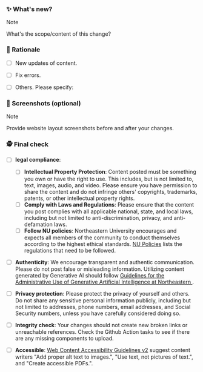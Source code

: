 ### ✨ What's new?
> [!NOTE]
> What's the scope/content of this change? 
<!-- Remove the previous note, and add your content here. -->




### 🧠 Rationale
- [ ] New updates of content.
- [ ] Fix errors.
- [ ] Others. Please specify:


### 📸 Screenshots (optional)
> [!NOTE]
> Provide website layout screenshots before and after your changes.
<!-- Remove the previous note, and add your content here. -->




### 🕵️ Final check
- [ ] **legal compliance**:
  - [ ] **Intellectual Property Protection**: Content posted must be something you own or have the right to use. This includes, but is not limited to, text, images, audio, and video. Please ensure you have permission to share the content and do not infringe others' copyrights, trademarks, patents, or other intellectual property rights.
  - [ ] **Comply with Laws and Regulations**: Please ensure that the content you post complies with all applicable national, state, and local laws, including but not limited to anti-discrimination, privacy, and anti-defamation laws.
  - [ ] **Follow NU policies**: Northeastern University encourages and expects all members of the community to conduct themselves according to the highest ethical standards. [NU Policies](https://policies.northeastern.edu/) lists the regulations that need to be followed.
- [ ] **Authenticity**: We encourage transparent and authentic communication. Please do not post false or misleading information. Utilizing content generated by Generative AI should follow [Guidelines for the Administrative Use of Generative Artificial Intelligence at Northeastern
](https://uds.northeastern.edu/news/guidelines-for-the-administrative-use-of-generative-artificial-intelligence-at-northeastern/).
- [ ] **Privacy protection**: Please protect the privacy of yourself and others. Do not share any sensitive personal information publicly, including but not limited to addresses, phone numbers, email addresses, and Social Security numbers, unless you have carefully considered doing so.
- [ ] **Integrity check**: Your changes should not create new broken links or unreachable references. Check the Github Action tasks to see if there are any missing components to upload.
- [ ] **Accessible**: [Web Content Accessibility Guidelines v2](https://www.w3.org/WAI/standards-guidelines/wcag/) suggest content writers "Add proper alt text to images.", "Use text, not pictures of text.", and "Create accessible PDFs.".

